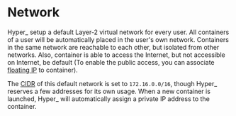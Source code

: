 # Network

Hyper\_ setup a default Layer-2 virtual network for every user. All containers of a user will be automatically placed in the user's own network. Containers in the same network are reachable to each other, but isolated from other networks. Also, container is able to access the Internet, but not accessible on Internet, be default (To enable the public access, you can associate [floating IP](./fip.md) to container).


The [CIDR](https://en.wikipedia.org/wiki/Classless_Inter-Domain_Routing) of this default network is set to `172.16.0.0/16`, though Hyper\_ reserves a few addresses for its own usage. When a new container is launched, Hyper\_ will automatically assign a private IP address to the container.



